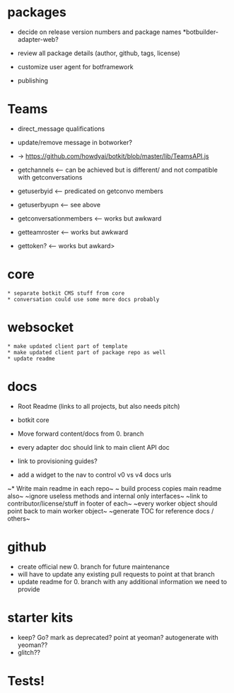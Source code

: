 # packages

* decide on release version numbers and package names
    *botbuilder-adapter-web?

* review all package details (author, github, tags, license)

* customize user agent for botframework

* publishing

# Teams 

* direct_message qualifications
* update/remove message in botworker?

* -> https://github.com/howdyai/botkit/blob/master/lib/TeamsAPI.js
* getchannels <-- can be achieved but is different/ and not compatible with getconversations
* getuserbyid <-- predicated on getconvo members
* getuserbyupn <-- see above
* getconversationmembers <-- works but awkward
* getteamroster <-- works but awkward
* gettoken? <-- works but awkard>


# core

    * separate botkit CMS stuff from core
    * conversation could use some more docs probably

# websocket

    * make updated client part of template
    * make updated client part of package repo as well
    * update readme

# docs

* Root Readme (links to all projects, but also needs pitch)
* botkit core 

* Move forward content/docs from 0. branch

* every adapter doc should link to main client API doc
* link to provisioning guides?
* add a widget to the nav to control v0 vs v4 docs urls

~* Write main readme in each repo~
~ build process copies main readme also~
~ignore useless methods and internal only interfaces~
~link to contributor/license/stuff in footer of each~
~every worker object should point back to main worker object~
~generate TOC for reference docs / others~

# github

* create official new 0. branch for future maintenance
* will have to update any existing pull requests to point at that branch
* update readme for 0. branch with any additional information we need to provide


# starter kits

* keep?  Go?  mark as deprecated?  point at yeoman? autogenerate with yeoman??
* glitch??

# Tests!

